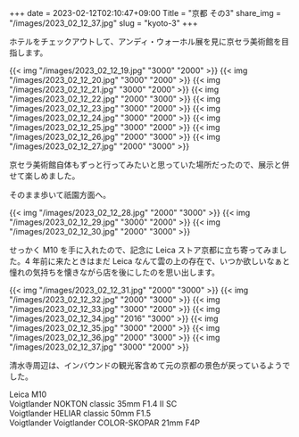 +++
date  = 2023-02-12T02:10:47+09:00
Title = "京都 その3"
share_img = "/images/2023_02_12_37.jpg"
slug = "kyoto-3"
+++

ホテルをチェックアウトして、アンディ・ウォーホル展を見に京セラ美術館を目指します。

{{< img "/images/2023_02_12_19.jpg" "3000" "2000" >}}
{{< img "/images/2023_02_12_20.jpg" "3000" "2000" >}}
{{< img "/images/2023_02_12_21.jpg" "3000" "2000" >}}
{{< img "/images/2023_02_12_22.jpg" "2000" "3000" >}}
{{< img "/images/2023_02_12_23.jpg" "3000" "2000" >}}
{{< img "/images/2023_02_12_24.jpg" "3000" "2000" >}}
{{< img "/images/2023_02_12_25.jpg" "3000" "2000" >}}
{{< img "/images/2023_02_12_26.jpg" "2000" "3000" >}}
{{< img "/images/2023_02_12_27.jpg" "2000" "3000" >}}

京セラ美術館自体もずっと行ってみたいと思っていた場所だったので、展示と併せて楽しめました。

そのまま歩いて祇園方面へ。

{{< img "/images/2023_02_12_28.jpg" "2000" "3000" >}}
{{< img "/images/2023_02_12_29.jpg" "3000" "2000" >}}
{{< img "/images/2023_02_12_30.jpg" "2000" "3000" >}}

せっかく M10 を手に入れたので、記念に Leica ストア京都に立ち寄ってみました。4 年前に来たときはまだ Leica なんて雲の上の存在で、いつか欲しいなぁと憧れの気持ちを懐きながら店を後にしたのを思い出します。

{{< img "/images/2023_02_12_31.jpg" "2000" "3000" >}}
{{< img "/images/2023_02_12_32.jpg" "2000" "3000" >}}
{{< img "/images/2023_02_12_33.jpg" "3000" "2000" >}}
{{< img "/images/2023_02_12_34.jpg" "2016" "3000" >}}
{{< img "/images/2023_02_12_35.jpg" "3000" "2000" >}}
{{< img "/images/2023_02_12_36.jpg" "2000" "3000" >}}
{{< img "/images/2023_02_12_37.jpg" "3000" "2000" >}}

清水寺周辺は、インバウンドの観光客含めて元の京都の景色が戻っているようでした。

Leica M10<br>
Voigtlander NOKTON classic 35mm F1.4 Ⅱ SC<br>
Voigtlander HELIAR classic 50mm F1.5<br>
Voigtlander Voigtlander COLOR-SKOPAR 21mm F4P
